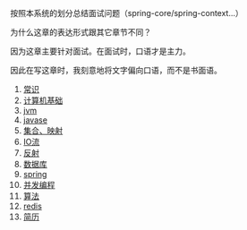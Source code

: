 按照本系统的划分总结面试问题（spring-core/spring-context...）

为什么这章的表达形式跟其它章节不同？

因为这章主要针对面试。在面试时，口语才是主力。

因此在写这章时，我刻意地将文字偏向口语，而不是书面语。

1. [常识](面试/_常识)
2. [计算机基础](面试/计算机基础)
3. [jvm](面试/jvm)
4. [javase](面试/javase)
5. [集合、映射](面试/集合、映射)
6. [IO流](面试/IO流)
7. [反射](面试/反射)
8. [数据库](面试/数据库)
9. [spring](面试/spring)
10. [并发编程](面试/并发编程)
11. [算法](面试/算法)
12. [redis](面试/redis)
13. [简历](面试/简历)